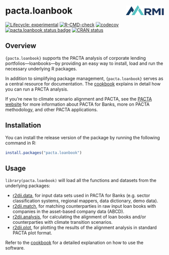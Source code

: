
<!-- README.md is generated from README.Rmd. Please edit that file -->

# pacta.loanbook <a href='https://rmi-pacta.github.io/pacta.loanbook/'><img src='man/figures/logo.png' align="right" height="31"/></a>

<!-- badges: start -->

[![Lifecycle:
experimental](https://img.shields.io/badge/lifecycle-experimental-orange.svg)](https://lifecycle.r-lib.org/articles/stages.html#experimental)
[![R-CMD-check](https://github.com/RMI-PACTA/pacta.loanbook/actions/workflows/R-CMD-check.yaml/badge.svg)](https://github.com/RMI-PACTA/pacta.loanbook/actions/workflows/R-CMD-check.yaml)
[![codecov](https://codecov.io/gh/RMI-PACTA/pacta.loanbook/graph/badge.svg)](https://app.codecov.io/gh/RMI-PACTA/pacta.loanbook)
[![pacta.loanbook status
badge](https://rmi-pacta.r-universe.dev/badges/pacta.loanbook)](https://rmi-pacta.r-universe.dev/pacta.loanbook)
[![CRAN
status](https://www.r-pkg.org/badges/version/pacta.loanbook)](https://CRAN.R-project.org/package=pacta.loanbook)
<!-- badges: end -->

## Overview

`{pacta.loanbook}` supports the PACTA analysis of corporate lending
portfolios—loanbooks—by providing an easy way to install, load and run
the necessary underlying R packages.

In addition to simplifying package management, `{pacta.loanbook}` serves
as a central resource for documentation. The
[cookbook](https://rmi-pacta.github.io/pacta.loanbook/articles/cookbook_overview.html)
explains in detail how you can run a PACTA analysis.

If you’re new to climate scenario alignment and PACTA, see the [PACTA
website](https://pacta.rmi.org) for more information about PACTA for
Banks, more on PACTA methodology, and other PACTA applications.

## Installation

You can install the release version of the package by running the
following command in R:

``` r
install.packages("pacta.loanbook")
```

## Usage

`library(pacta.loanbook)` will load all the functions and datasets from
the underlying packages:

- [r2dii.data](https://rmi-pacta.github.io/r2dii.data/), for input data
  sets used in PACTA for Banks (e.g. sector classification systems,
  regional mappers, data dictionary, demo data).
- [r2dii.match](https://rmi-pacta.github.io/r2dii.match/), for matching
  counterparties in raw input loan books with companies in the
  asset-based company data (ABCD).
- [r2dii.analysis](https://rmi-pacta.github.io/r2dii.analysis/), for
  calculating the alignment of loan books and/or counterparties with
  climate transition scenarios.
- [r2dii.plot](https://rmi-pacta.github.io/r2dii.plot/), for plotting
  the results of the alignment analysis in standard PACTA plot format.

Refer to the
[cookbook](https://rmi-pacta.github.io/pacta.loanbook/articles/cookbook_overview.html)
for a detailed explanation on how to use the software.
